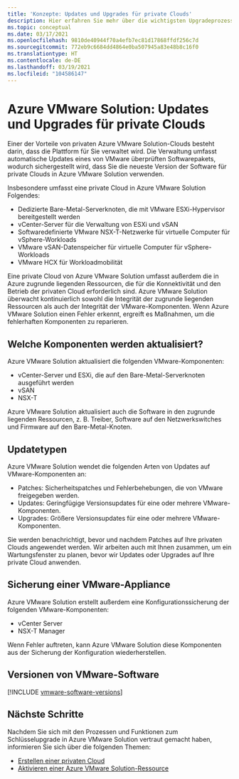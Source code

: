 ```yaml
---
title: 'Konzepte: Updates und Upgrades für private Clouds'
description: Hier erfahren Sie mehr über die wichtigsten Upgradeprozesse und Features in Azure VMware Solution.
ms.topic: conceptual
ms.date: 03/17/2021
ms.openlocfilehash: 9810de40944f70a4efb7ec81d17868ffdf256c7d
ms.sourcegitcommit: 772eb9c6684dd4864e0ba507945a83e48b8c16f0
ms.translationtype: HT
ms.contentlocale: de-DE
ms.lasthandoff: 03/19/2021
ms.locfileid: "104586147"
---
```

# <a name="azure-vmware-solution-private-cloud-updates-and-upgrades"></a>Azure VMware Solution: Updates und Upgrades für private Clouds

Einer der Vorteile von privaten Azure VMware Solution-Clouds besteht darin, dass die Plattform für Sie verwaltet wird. Die Verwaltung umfasst automatische Updates eines von VMware überprüften Softwarepakets, wodurch sichergestellt wird, dass Sie die neueste Version der Software für private Clouds in Azure VMware Solution verwenden.

Insbesondere umfasst eine private Cloud in Azure VMware Solution Folgendes:

- Dedizierte Bare-Metal-Serverknoten, die mit VMware ESXi-Hypervisor bereitgestellt werden 
- vCenter-Server für die Verwaltung von ESXi und vSAN 
- Softwaredefinierte VMware NSX-T-Netzwerke für virtuelle Computer für vSphere-Workloads  
- VMware vSAN-Datenspeicher für virtuelle Computer für vSphere-Workloads  
- VMware HCX für Workloadmobilität  

Eine private Cloud von Azure VMware Solution umfasst außerdem die in Azure zugrunde liegenden Ressourcen, die für die Konnektivität und den Betrieb der privaten Cloud erforderlich sind. Azure VMware Solution überwacht kontinuierlich sowohl die Integrität der zugrunde liegenden Ressourcen als auch der Integrität der VMware-Komponenten. Wenn Azure VMware Solution einen Fehler erkennt, ergreift es Maßnahmen, um die fehlerhaften Komponenten zu reparieren. 

## <a name="what-components-get-updated"></a>Welche Komponenten werden aktualisiert?   

Azure VMware Solution aktualisiert die folgenden VMware-Komponenten: 

- vCenter-Server und ESXi, die auf den Bare-Metal-Serverknoten ausgeführt werden 
- vSAN 
- NSX-T 

Azure VMware Solution aktualisiert auch die Software in den zugrunde liegenden Ressourcen, z. B. Treiber, Software auf den Netzwerkswitches und Firmware auf den Bare-Metal-Knoten. 

## <a name="types-of-updates"></a>Updatetypen

Azure VMware Solution wendet die folgenden Arten von Updates auf VMware-Komponenten an:

- Patches: Sicherheitspatches und Fehlerbehebungen, die von VMware freigegeben werden. 
- Updates: Geringfügige Versionsupdates für eine oder mehrere VMware-Komponenten. 
- Upgrades: Größere Versionsupdates für eine oder mehrere VMware-Komponenten.

Sie werden benachrichtigt, bevor und nachdem Patches auf Ihre privaten Clouds angewendet werden. Wir arbeiten auch mit Ihnen zusammen, um ein Wartungsfenster zu planen, bevor wir Updates oder Upgrades auf Ihre private Cloud anwenden. 

## <a name="vmware-appliance-backup"></a>Sicherung einer VMware-Appliance 

Azure VMware Solution erstellt außerdem eine Konfigurationssicherung der folgenden VMware-Komponenten:

- vCenter Server 
- NSX-T Manager 

Wenn Fehler auftreten, kann Azure VMware Solution diese Komponenten aus der Sicherung der Konfiguration wiederherstellen. 

## <a name="vmware-software-versions"></a>Versionen von VMware-Software
[!INCLUDE [vmware-software-versions](includes/vmware-software-versions.md)]


## <a name="next-steps"></a>Nächste Schritte

Nachdem Sie sich mit den Prozessen und Funktionen zum Schlüsselupgrade in Azure VMware Solution vertraut gemacht haben, informieren Sie sich über die folgenden Themen:

- [Erstellen einer privaten Cloud](tutorial-create-private-cloud.md)
- [Aktivieren einer Azure VMware Solution-Ressource](enable-azure-vmware-solution.md)

<!-- LINKS - external -->

<!-- LINKS - internal -->
